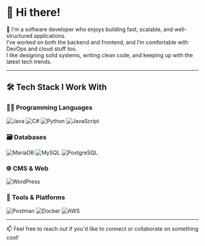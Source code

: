 # 👋 Hi there!

🌟 I'm a software developer who enjoys building fast, scalable, and well-structured applications.  
I’ve worked on both the backend and frontend, and I’m comfortable with DevOps and cloud stuff too.  
I like designing solid systems, writing clean code, and keeping up with the latest tech trends.

---

## 🛠️ Tech Stack I Work With

### 👨‍💻 Programming Languages
![Java](https://img.shields.io/badge/Java-%23ED8B00.svg?style=flat-square&logo=java&logoColor=white)
![C#](https://img.shields.io/badge/C%23-239120.svg?style=flat-square&logo=c-sharp&logoColor=white)
![Python](https://img.shields.io/badge/Python-3776AB.svg?style=flat-square&logo=python&logoColor=white)
![JavaScript](https://img.shields.io/badge/JavaScript-F7DF1E.svg?style=flat-square&logo=javascript&logoColor=black)

### 🗃️ Databases
![MariaDB](https://img.shields.io/badge/MariaDB-003545.svg?style=flat-square&logo=mariadb&logoColor=white)
![MySQL](https://img.shields.io/badge/MySQL-4479A1.svg?style=flat-square&logo=mysql&logoColor=white)
![PostgreSQL](https://img.shields.io/badge/PostgreSQL-336791.svg?style=flat-square&logo=postgresql&logoColor=white)

### 🌐 CMS & Web
![WordPress](https://img.shields.io/badge/WordPress-21759B.svg?style=flat-square&logo=wordpress&logoColor=white)

### 🔧 Tools & Platforms
![Postman](https://img.shields.io/badge/Postman-FF6C37.svg?style=flat-square&logo=postman&logoColor=white)
![Docker](https://img.shields.io/badge/Docker-2496ED.svg?style=flat-square&logo=docker&logoColor=white)
![AWS](https://img.shields.io/badge/AWS-232F3E.svg?style=flat-square&logo=amazon-aws&logoColor=white)

---

📫 Feel free to reach out if you'd like to connect or collaborate on something cool!

<!--
**JuanEOl/JuanEOl** is a ✨ _special_ ✨ repository because its `README.md` (this file) appears on your GitHub profile.

Here are some ideas to get you started:

- 🔭 I’m currently working on ...
- 🌱 I’m currently learning ...
- 👯 I’m looking to collaborate on ...
- 🤔 I’m looking for help with ...
- 💬 Ask me about ...
- 📫 How to reach me: ...
- 😄 Pronouns: ...
- ⚡ Fun fact: ...
-->
